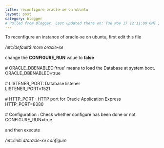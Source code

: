 ```yaml
---
title: reconfigure oracle-xe on ubuntu
layout: post
category: blogger
# Pulled from Blogger. Last updated there on: Tue Nov 17 12:11:00 GMT 2009
---
```

To reconfigure an instance of oracle-xe on ubuntu, first edit this file<br /><br /><span style="font-style:italic;">/etc/default$ more oracle-xe </span><br /><br />change the <span style="font-weight:bold;">CONFIGURE_RUN</span> value to <span style="font-weight:bold;">false</span><br /><br /># ORACLE_DBENABLED:'true' means to load the Database at system boot.<br />ORACLE_DBENABLED=true<br /><br /># LISTENER_PORT: Database listener<br />LISTENER_PORT=1521<br /><br /># HTTP_PORT : HTTP port for Oracle Application Express<br />HTTP_PORT=8080<br /><br /># Configuration : Check whether configure has been done or not<br />CONFIGURE_RUN=true<br /><br />and then execute<br /><br /><span style="font-style:italic;">/etc/initi.d/oracle-xe configure </span>
